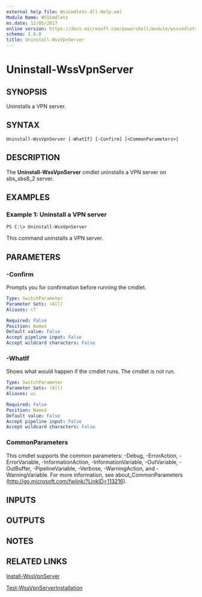 ```yaml
---
external help file: WssCmdlets.dll-Help.xml
Module Name: WSSCmdlets
ms.date: 12/05/2017
online version: https://docs.microsoft.com/powershell/module/wsscmdlets/uninstall-wssvpnserver?view=windowsserver2012r2-ps&wt.mc_id=ps-gethelp
schema: 2.0.0
title: Uninstall-WssVpnServer
---
```


# Uninstall-WssVpnServer

## SYNOPSIS
Uninstalls a VPN server.

## SYNTAX

```
Uninstall-WssVpnServer [-WhatIf] [-Confirm] [<CommonParameters>]
```

## DESCRIPTION
The **Uninstall-WssVpnServer** cmdlet uninstalls a VPN server on sbs_sbs8_2 server.

## EXAMPLES

### Example 1: Uninstall a VPN server
```
PS C:\> Uninstall-WssVpnServer
```

This command uninstalls a VPN server.

## PARAMETERS

### -Confirm
Prompts you for confirmation before running the cmdlet.

```yaml
Type: SwitchParameter
Parameter Sets: (All)
Aliases: cf

Required: False
Position: Named
Default value: False
Accept pipeline input: False
Accept wildcard characters: False
```

### -WhatIf
Shows what would happen if the cmdlet runs.
The cmdlet is not run.

```yaml
Type: SwitchParameter
Parameter Sets: (All)
Aliases: wi

Required: False
Position: Named
Default value: False
Accept pipeline input: False
Accept wildcard characters: False
```

### CommonParameters
This cmdlet supports the common parameters: -Debug, -ErrorAction, -ErrorVariable, -InformationAction, -InformationVariable, -OutVariable, -OutBuffer, -PipelineVariable, -Verbose, -WarningAction, and -WarningVariable. For more information, see about_CommonParameters (http://go.microsoft.com/fwlink/?LinkID=113216).

## INPUTS

## OUTPUTS

## NOTES

## RELATED LINKS

[Install-WssVpnServer](./Install-WssVpnServer.md)

[Test-WssVpnServerInstallation](./Test-WssVpnServerInstallation.md)

